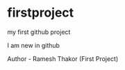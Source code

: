 # firstproject
my first github project

I am new in github 

Author - Ramesh Thakor (First Project)
